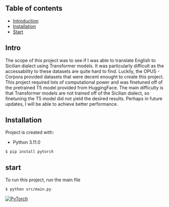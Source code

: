 ## Table of contents
* [Introduction](#Intro)
* [Installation](#Installation)
* [Start](#start)

## Intro
The scope of this project was to see if I was able to translate English to Sicilian dialect using Transformer models. It was particularly difficult as the accessability to these datasets are quite hard to find. Luckily, the OPUS - Corpora provided datasets that were decent enought to create this project. This project required lots of computational power and was finetuned off of the pretrained T5 model provided from HuggingFace. The main difficulty is that Transformer models are not trained off of the Sicilian dialect, so finetuning the T5 model did not yield the desired results. Perhaps in future updates, I will be able to achieve better performance.

## Installation
Project is created with:
* Python 3.11.0

```
$ pip install pytorch
```

## start
To run this project, run the main file

```
$ python src/main.py

```

[![PyTorch](https://img.shields.io/badge/pytorch-%5Bpackage%5D-orange)](https://pytorch.org/)
